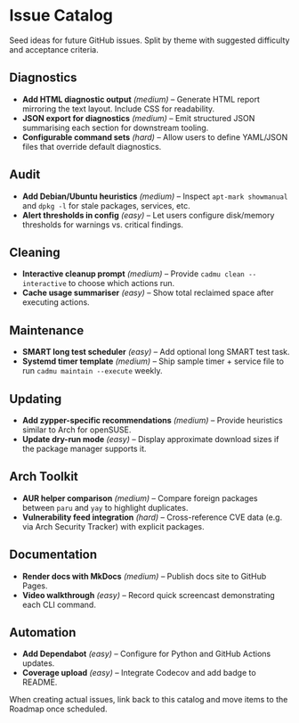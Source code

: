 # Issue Catalog

Seed ideas for future GitHub issues. Split by theme with suggested difficulty
and acceptance criteria.

## Diagnostics
- **Add HTML diagnostic output** *(medium)* – Generate HTML report mirroring the
  text layout. Include CSS for readability.
- **JSON export for diagnostics** *(medium)* – Emit structured JSON summarising
  each section for downstream tooling.
- **Configurable command sets** *(hard)* – Allow users to define YAML/JSON files
  that override default diagnostics.

## Audit
- **Add Debian/Ubuntu heuristics** *(medium)* – Inspect `apt-mark showmanual` and
  `dpkg -l` for stale packages, services, etc.
- **Alert thresholds in config** *(easy)* – Let users configure disk/memory
  thresholds for warnings vs. critical findings.

## Cleaning
- **Interactive cleanup prompt** *(medium)* – Provide `cadmu clean --interactive`
  to choose which actions run.
- **Cache usage summariser** *(easy)* – Show total reclaimed space after
  executing actions.

## Maintenance
- **SMART long test scheduler** *(easy)* – Add optional long SMART test task.
- **Systemd timer template** *(medium)* – Ship sample timer + service file to run
  `cadmu maintain --execute` weekly.

## Updating
- **Add zypper-specific recommendations** *(medium)* – Provide heuristics similar
  to Arch for openSUSE.
- **Update dry-run mode** *(easy)* – Display approximate download sizes if the
  package manager supports it.

## Arch Toolkit
- **AUR helper comparison** *(medium)* – Compare foreign packages between `paru`
  and `yay` to highlight duplicates.
- **Vulnerability feed integration** *(hard)* – Cross-reference CVE data (e.g.
  via Arch Security Tracker) with explicit packages.

## Documentation
- **Render docs with MkDocs** *(medium)* – Publish docs site to GitHub Pages.
- **Video walkthrough** *(easy)* – Record quick screencast demonstrating each
  CLI command.

## Automation
- **Add Dependabot** *(easy)* – Configure for Python and GitHub Actions updates.
- **Coverage upload** *(easy)* – Integrate Codecov and add badge to README.

When creating actual issues, link back to this catalog and move items to the
Roadmap once scheduled.
